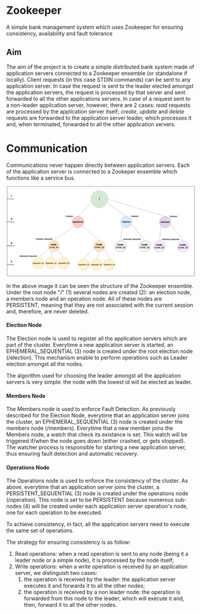 # Zookeeper
A simple bank management system which uses Zookeeper for ensuring consistency, availability and fault tolerance

## Aim

The aim of the project is to create a simple distributed bank system made of application servers connected to a Zookeeper ensemble (or standalone if locally). Client requests (in this case STDIN commands) can be sent to any application server. In case the request is sent to the leader elected amongst the application servers, the request is processed by that server and sent forwarded to all the other applications servers. In case of a request sent to a non-leader application server, however, there are 2 cases: *_read_* requests are processed by the application server itself; *_create_*, *_update_* and *_delete_* requests are forwarded to the application server leader, which processes it and, when terminated, forwarded to all the other application servers.

# Communication

Communications never happen directly between application servers. Each of the application server is connected to a Zookeper ensemble which functions like a service bus.

![](images/znodes.png?raw=true)

In the above image it can be seen the structure of the Zookeeper ensemble. Under the root node "/" (1) several nodes are created (2): an election node, a members node and an operation node. All of these nodes are PERSISTENT, meaning that they are not associated with the current session and, therefore, are never deleted.

#### Election Node

The Election node is used to register all the application servers which are part of the cluster. Everytime a new application server is started, an EPHEMERAL_SEQUENTIAL (3) node is created under the root election node (/election). This mechanism enable to perform operations such as Leader election amongst all the nodes.

The algorithm used for choosing the leader amongst all the application servers is very simple: the node with the lowest id will be elected as leader.

#### Members Node

The Members node is used to enforce Fault Detection. As previously described for the Election Node, everytime that an application server joins the cluster, an EPHEMERAL_SEQUENTIAL (3) node is created under the members node (/members). Everytime that a new member joins the Members node, a watch that check its existance is set. This watch will be triggered if/when the node goes down (either crashed, or gets stopped). The watcher process is responsible for starting a new application server, thus ensuring fault detection and automatic recovery.

#### Operations Node

The Operations node is used to enforce the consistency of the cluster. As above, everytime that an application server joins the cluster, a PERSISTENT_SEQUENTIAL (3) node is created under the operations node (/operation). This node is set to be PERSISTENT because numerous sub-nodes (4) will be created under each application server operation's node, one for each operation to be executed.

To achieve consistency, in fact, all the application servers need to execute the same set of operations.

The strategy for ensuring consistency is as follow:
1. Read operations: when a read operation is sent to any node (being it a leader node or a simple node), it is processed by the node itself;
2. Write operations: when a write operation is received by an application server, we distinguish two cases:
   1. the operation is received by the leader: the application server executes it and forwards it to all the other nodes;
   2. the operation is received by a non leader node: the operation is forwarded from this node to the leader, which will execute it and, then, forward it to all the other nodes.

